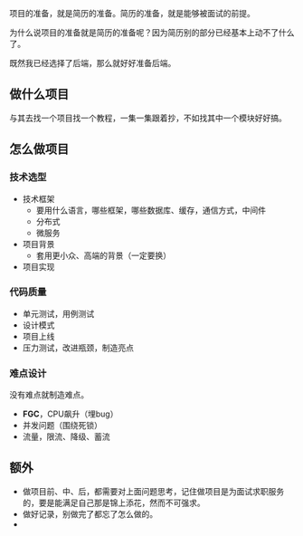 项目的准备，就是简历的准备。简历的准备，就是能够被面试的前提。

为什么说项目的准备就是简历的准备呢？因为简历别的部分已经基本上动不了什么了。

既然我已经选择了后端，那么就好好准备后端。

## 做什么项目

与其去找一个项目找一个教程，一集一集跟着抄，不如找其中一个模块好好搞。

## 怎么做项目

### 技术选型

- 技术框架
	- 要用什么语言，哪些框架，哪些数据库、缓存，通信方式，中间件
	- 分布式
	- 微服务
- 项目背景
	- 套用更小众、高端的背景（一定要换）
- 项目实现

### 代码质量

- 单元测试，用例测试
- 设计模式
- 项目上线
- 压力测试，改进瓶颈，制造亮点

### 难点设计

没有难点就制造难点。

- **FGC**，CPU飙升（埋bug）
- 并发问题（围绕死锁）
- 流量，限流、降级、蓄流

## 额外

- 做项目前、中、后，都需要对上面问题思考，记住做项目是为面试求职服务的，要是能满足自己那是锦上添花，然而不可强求。
- 做好记录，别做完了都忘了怎么做的。
- 